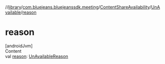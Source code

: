 //[library](../../../../index.md)/[com.bluejeans.bluejeanssdk.meeting](../../index.md)/[ContentShareAvailability](../index.md)/[UnAvailable](index.md)/[reason](reason.md)



# reason  
[androidJvm]  
Content  
val [reason](reason.md): [UnAvailableReason](../../-un-available-reason/index.md)  



